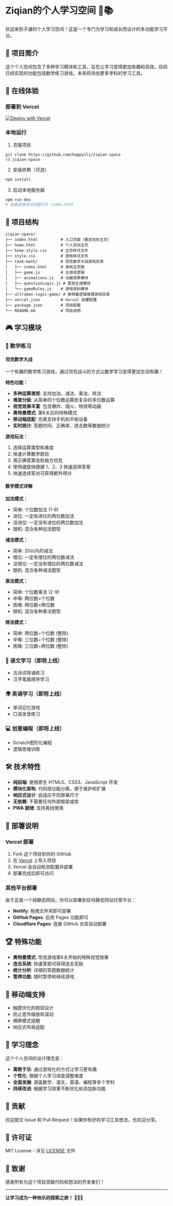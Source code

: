 # Ziqian的个人学习空间 🌟📚

欢迎来到子谦的个人学习空间！这是一个专门为学习和成长而设计的多功能学习平台。

## 🎯 项目简介

这个个人空间包含了多种学习模块和工具，旨在让学习变得更加有趣和高效。目前已经实现的功能包括数学练习游戏，未来将添加更多学科的学习工具。

## 🚀 在线体验

### 部署到 Vercel

[![Deploy with Vercel](https://vercel.com/button)](https://vercel.com/new/clone?repository-url=https://github.com/happyili/ziqian-space)

### 本地运行

1. 克隆项目
```bash
git clone https://github.com/happyili/ziqian-space
cd ziqian-space
```

2. 安装依赖（可选）
```bash
npm install
```

3. 启动本地服务器
```bash
npm run dev
# 或者直接用浏览器打开 index.html
```

## 📁 项目结构

```
ziqian-space/
├── index.html          # 入口页面（重定向到主页）
├── home.html           # 个人空间主页
├── home-style.css      # 主页样式文件
├── style.css           # 游戏样式文件
├── tank-math/          # 坦克数学大战游戏目录
│   ├── index.html      # 游戏主页面
│   ├── game.js         # 主游戏逻辑
│   ├── animations.js   # 动画效果模块
│   ├── questionLogic.js # 题目生成模块
│   └── gameRules.js    # 游戏规则模块
├── ultraman-logic-game/ # 奥特曼逻辑推理游戏目录
├── vercel.json         # Vercel 部署配置
├── package.json        # 项目配置
└── README.md           # 项目说明
```

## 🎮 学习模块

### 🔢 数学练习

#### 坦克数学大战
一个有趣的数学练习游戏，通过坦克战斗的方式让数学学习变得更加生动有趣！

**特色功能：**
- **多种运算类型**: 支持加法、减法、乘法、除法
- **难度分级**: 从简单的个位数运算到复杂的多位数运算
- **视觉效果丰富**: 包含爆炸、烟火、特效等动画
- **奥特曼模式**: 第6关后的特殊模式
- **移动端适配**: 完美支持手机和平板设备
- **实时统计**: 答题时间、正确率、连击数等数据统计

**游戏玩法：**
1. 选择运算类型和难度
2. 快速计算数学题目
3. 用正确答案击败敌方坦克
4. 使用键盘快捷键 1、2、3 快速选择答案
5. 快速连续答对可获得额外得分

#### 数学模式详解

**加法模式：**
- 简单: 个位数加法 (1-9)
- 进位: 一定有进位的两位数加法
- 没进位: 一定没有进位的两位数加法
- 随机: 混合各种加法题型

**减法模式：**
- 简单: 20以内的减法
- 借位: 一定有借位的两位数减法
- 没借位: 一定没有借位的两位数减法
- 随机: 混合各种减法题型

**乘法模式：**
- 简单: 个位数乘法 (2-9)
- 中等: 两位数×个位数
- 困难: 两位数×两位数
- 随机: 混合各种乘法题型

**除法模式：**
- 简单: 两位数÷个位数 (整除)
- 中等: 三位数÷个位数 (整除)
- 困难: 三位数÷两位数 (整除)

### 📝 语文学习（即将上线）
- 古诗词背诵练习
- 汉字笔画顺序学习

### 🌍 英语学习（即将上线）
- 单词记忆游戏
- 口语发音练习

### 💻 创意编程（即将上线）
- Scratch图形化编程
- 逻辑思维训练

## 🛠️ 技术特性

- **纯前端**: 使用原生 HTML5、CSS3、JavaScript 开发
- **模块化架构**: 代码按功能分离，便于维护和扩展
- **响应式设计**: 自适应不同屏幕尺寸
- **无依赖**: 不需要任何外部框架或库
- **PWA 就绪**: 支持离线使用

## 🔧 部署说明

### Vercel 部署

1. Fork 这个项目到你的 GitHub
2. 在 [Vercel](https://vercel.com) 上导入项目
3. Vercel 会自动检测配置并部署
4. 部署完成后即可访问

### 其他平台部署

由于这是一个纯静态网站，你可以部署到任何静态网站托管平台：

- **Netlify**: 拖拽文件夹即可部署
- **GitHub Pages**: 启用 Pages 功能即可
- **Cloudflare Pages**: 连接 GitHub 仓库自动部署

## 🏆 特殊功能

- **奥特曼模式**: 坦克游戏第6关开始的特殊视觉效果
- **连击系统**: 快速答题可获得连击奖励
- **统计分析**: 详细的答题数据统计
- **暂停功能**: 随时暂停和继续游戏

## 📱 移动端支持

- 触摸优化的按钮设计
- 防止意外缩放和滚动
- 横屏模式提醒
- 响应式布局适配

## 🎯 学习理念

这个个人空间的设计理念是：
- **寓教于乐**: 通过游戏化的方式让学习更有趣
- **个性化**: 根据个人学习进度调整难度
- **全面发展**: 涵盖数学、语文、英语、编程等多个学科
- **持续改进**: 根据学习效果不断优化和添加新功能

## 🤝 贡献

欢迎提交 Issue 和 Pull Request！如果你有好的学习工具想法，也欢迎分享。

## 📄 许可证

MIT License - 详见 [LICENSE](LICENSE) 文件

## 🙏 致谢

感谢所有为这个项目贡献代码和想法的开发者们！

---

**让学习成为一种快乐的探索之旅！** 🎯✨🚀